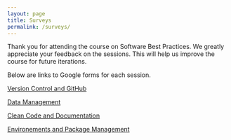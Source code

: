 ```yaml
---
layout: page
title: Surveys
permalink: /surveys/
---
```


Thank you for attending the course on Software Best Practices. 
We greatly appreciate your feedback on the sessions. This will help
us improve the course for future iterations.  

Below are links to Google forms for each session. 

[Version Control and GitHub](https://docs.google.com/forms/d/e/1FAIpQLScwaTVbdmmDWcSilVWa413gPc0qubte087sFi72nM-kaZuz3g/viewform)

[Data Management](https://docs.google.com/forms/d/e/1FAIpQLScCagpO-a8uJvnOx7pnPRakEaeaoN0Ln-VjtRgfRtbgUrR9CA/viewform)

[Clean Code and Documentation](https://docs.google.com/forms/d/e/1FAIpQLSfD7b1cwAxZx907p1L9tM-Ezo5loC4YVN30YgPbU3TaTNXHpA/viewform)

[Environements and Package Management](https://docs.google.com/forms/d/e/1FAIpQLSendGajntj6T7qyIAno1kaPFllD0AGK3Pp26jS-CMTWwAhW_A/viewform)
